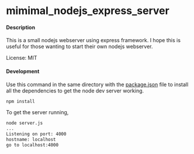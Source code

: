 mimimal_nodejs_express_server
================

#### Description

This is a small nodejs webserver using express framework.
I hope this is useful for those wanting to start their own nodejs webserver.

License: MIT

#### Development

Use this command in the same directory with the [package.json](https://github.com/tadachi/minimal_nodejs_express_server/blob/master/package.json) file to install all the dependencies to get the node dev server working.

```bash
npm install
```

To get the server running,

```bash
node server.js
...
Listening on port: 4000
hostname: localhost
go to localhost:4000
```
